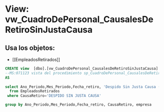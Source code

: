 # View: vw_CuadroDePersonal_CausalesDeRetiroSinJustaCausa

## Usa los objetos:
- [[EmpleadosRetirados]]

```sql
CREATE view  [dbo].[vw_CuadroDePersonal_CausalesDeRetiroSinJustaCausa]
--MS:071123 vista del procedimiento sp_CuadroDePersonal_CausalesDeRetiroSinJustaCausa poder filtrar la informacion
AS
	
select Ano_Periodo,Mes_Periodo,Fecha_retiro, 'Despido Sin Justa Causa (6 Meses)'    CausaRetiro, empresa, count(Codigoempleado) retirados
  from EmpleadosRetirados 
 where CausaRetiro='DESPIDO SIN JUSTA CAUSA'

group by Ano_Periodo,Mes_Periodo,Fecha_retiro, CausaRetiro, empresa 


```
